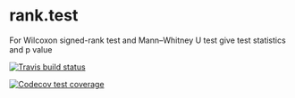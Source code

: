 # rank.test
For Wilcoxon signed-rank test and Mann–Whitney U test give test statistics and p value
  <!-- badges: start -->
  [![Travis build status](https://travis-ci.org/kangpingy/rank.test.svg?branch=master)](https://travis-ci.org/kangpingy/rank.test)
  <!-- badges: end -->
  <!-- badges: start -->
  [![Codecov test coverage](https://codecov.io/gh/kangpingy/rank.test/branch/master/graph/badge.svg)](https://codecov.io/gh/kangpingy/rank.test?branch=master)
  <!-- badges: end -->
